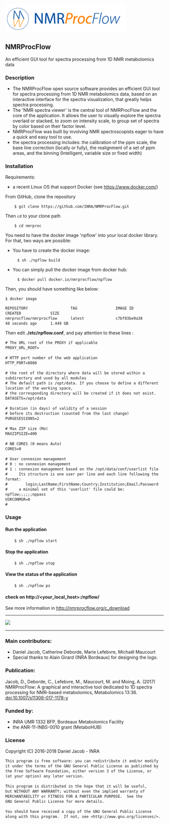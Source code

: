 ![logo](nmrpf_logo_full.png)
## NMRProcFlow

An efficient GUI tool for spectra processing from 1D NMR metabolomics data

### Description

* The NMRProcFlow open source software provides an efficient GUI tool for spectra processing from 1D NMR metabolomics data, based on an interactive interface for the spectra visualization, that greatly helps spectra processing. 
* The 'NMR spectra viewer' is the central tool of NMRProcFlow and the core of the application. It allows the user to visually explore the spectra overlaid or stacked, to zoom on intensity scale, to group set of spectra by color based on their factor level.
* NMRProcFlow was built by involving NMR spectroscopists eager to have a quick and easy tool to use.
* the spectra processing includes: the calibration of the ppm scale, the base line correction (locally or  fully), the realignment of a set of ppm areas, and the binning (Intelligent, variable size or fixed width)


### Installation

Requirements:

* a recent Linux OS that support Docker (see https://www.docker.com/)


From GitHub, clone the repository

```
    $ git clone https://github.com/INRA/NMRProcFlow.git
```

Then `cd` to your clone path

```
    $ cd nmrproc
```

You need to have the docker image 'npflow' into your local docker library. For that, two ways are possible:

* You have to create the docker image:

		$ sh ./npflow build


* You can simply pull the docker image from docker hub:

		$ docker pull docker.io/nmrprocflow/npflow

Then, you should have something like below:

	$ docker image
```
REPOSITORY                   TAG                 IMAGE ID            CREATED             SIZE
nmrprocflow/nmrprocflow      latest              c7bf03be9a38        48 seconds ago      1.449 GB
```

Then edit **./etc/npflow.conf**, and pay attention to these lines :

```
# The URL root of the PROXY if applicable
PROXY_URL_ROOT=

# HTTP port number of the web application
HTTP_PORT=8080

# the root of the directory where data will be stored within a subdirectory and used by all modules
# The default path is /opt/data. If you choose to define a different location of the working space, 
# the corresponding directory will be created if it does not exist.
DATASETS=/opt/data

# Duration (in days) of validity of a session 
# before its destruction (counted from the last change)
PURGESESSIONS=2

# Max ZIP size (Mo)
MAXZIPSIZE=400

# NB CORES (0 means Auto)
CORES=0

# User connexion management
# 0 : no connexion management
# 1 : connexion management based on the /opt/data/conf/userlist file
#     Its structure is one user per line and each line following the format:
#        login;LastName;FirstName;Country;Institution;Email;Password
#     a minimal set of this 'userlist' file could be: npflow;;;;;;nppass
USRCONMGR=0
#
```


### Usage

#### Run the application

```
    $ sh ./npflow start
```

#### Stop the application

```
    $ sh ./npflow stop
```


#### View the status of the application

```
    $ sh ./npflow ps
```


#### check on http://<your_local_host>:<port>/npflow/


See more information in http://nmrprocflow.org/c_download

---

[![](https://images.microbadger.com/badges/image/nmrprocflow/nmrprocflow.svg)](https://microbadger.com/images/nmrprocflow/nmrprocflow "Get your own image badge on microbadger.com")

---

### Main contributors:

* Daniel Jacob, Catherine Deborde, Marie Lefebvre, Michaël Maucourt
* Special thanks to Alain Girard (INRA Bordeaux) for designing the logo.

### Publication:

Jacob, D., Deborde, C., Lefebvre, M., Maucourt, M. and Moing, A. (2017) NMRProcFlow: A graphical and interactive tool dedicated to 1D spectra processing for NMR-based metabolomics, Metabolomics 13:36. [doi:10.1007/s11306-017-1178-y](http://link.springer.com/article/10.1007%2Fs11306-017-1178-y)

### Funded by:

* INRA UMR 1332 BFP, Bordeaux Metabolomics Facility
* the ANR-11-INBS-0010 grant (MetaboHUB)

### License

Copyright (C) 2016-2018  Daniel Jacob - INRA 

    This program is free software: you can redistribute it and/or modify
    it under the terms of the GNU General Public License as published by
    the Free Software Foundation, either version 3 of the License, or
    (at your option) any later version.

    This program is distributed in the hope that it will be useful,
    but WITHOUT ANY WARRANTY; without even the implied warranty of
    MERCHANTABILITY or FITNESS FOR A PARTICULAR PURPOSE.  See the
    GNU General Public License for more details.

    You should have received a copy of the GNU General Public License
    along with this program.  If not, see <http://www.gnu.org/licenses/>.
